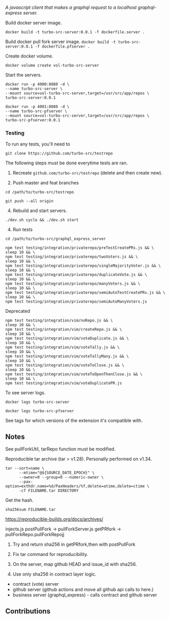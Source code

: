
*A javascript client that makes a graphql request to a localhost graphql-express server.*

Build docker server image.

`docker build -t turbo-src-server:0.0.1 -f dockerfile.server .`

Build docker pull fork server image.
`docker build -t turbo-src-server:0.0.1 -f dockerfile.pfserver .`

Create docker volume.

`docker volume create vol-turbo-src-server`

Start the servers.

```
docker run -p 4000:8080 -d \
--name turbo-src-server \
--mount source=vol-turbo-src-server,target=/usr/src/app/repos \
turbo-src-server:0.0.1
```

```
docker run -p 4001:8080 -d \
--name turbo-src-pfserver \
--mount source=vol-turbo-src-server,target=/usr/src/app/repos \
turbo-src-pfserver:0.0.1
```


### Testing

To run any tests, you'll need to

```
git clone https://github.com/turbo-src/testrepo
```

The following steps must be done everytime tests are ran.

1. Recreate `github.com/turbo-src/testrepo` (delete and then create new).

3. Push master and feat branches

```
cd /path/to/turbo-src/testrepo
```

```
git push --all origin
```

4. Rebuild and start servers.

```
./dev.sh cycle && ./dev.sh start
```

4. Run tests

```
cd /path/to/turbo-src/graphql_express_server
```

```
npm test testing/integration/privaterepo/preTestCreatePRs.js && \
sleep 10 && \
npm test testing/integration/privaterepo/twoVoters.js && \
sleep 10 && \
npm test testing/integration/privaterepo/singleMajorityVoter.js && \
sleep 10 && \
npm test testing/integration/privaterepo/duplicateVote.js && \
sleep 10 && \
npm test testing/integration/privaterepo/manyVoters.js && \
sleep 10 && \
npm test testing/integration/privaterepo/semiAutoTestCreatePRs.js && \
sleep 10 && \
npm test testing/integration/privaterepo/semiAutoManyVoters.js
```


Deprecated

```
npm test testing/integration/vim/noRepo.js && \
sleep 10 && \
npm test testing/integration/vim/createRepo.js && \
sleep 10 && \
npm test testing/integration/vim/voteDuplicate.js && \
sleep 10 && \
npm test testing/integration/vim/voteTally.js && \
sleep 10 && \
npm test testing/integration/vim/voteTallyMany.js && \
sleep 10 && \
npm test testing/integration/vim/voteToClose.js && \
sleep 10 && \
npm test testing/integration/vim/voteToOpenThenClose.js && \
sleep 10 && \
npm test testing/integration/vim/voteDuplicatePR.js
```

To see server logs.

`docker logs turbo-src-server`

`docker logs turbo-src-pfserver`

See tags for which versions of the extension it's compatible with.

## Notes

See pullForkUtil, tarRepo function must be modified.

Reproducible tar archive (tar > v1.28). Personally performed on v1.34.

```
tar --sort=name \
      --mtime="@${SOURCE_DATE_EPOCH}" \
      --owner=0 --group=0 --numeric-owner \
      --pax-option=exthdr.name=%d/PaxHeaders/%f,delete=atime,delete=ctime \
      -cf FILENAME.tar DIRECTORY
```

Get the hash.
```
sha256sum FILENAME.tar
```

https://reproducible-builds.org/docs/archives/


injects.js postPullFork -> pullForkServer.js getPRfork -> pullForkRepo.pullForkRepojj

1. Try and return sha256 in getPRfork,then with postPullFork

2. Fix tar command for reproducibility.

3. On the server, map github HEAD and issue_id with sha256.

4. Use only sha256 in contract layer logic.

* contract (vote) server
* github server (github actions and move all github api calls to here.)
* business server (graphql_express) - calls contract and github server

## Contributions


